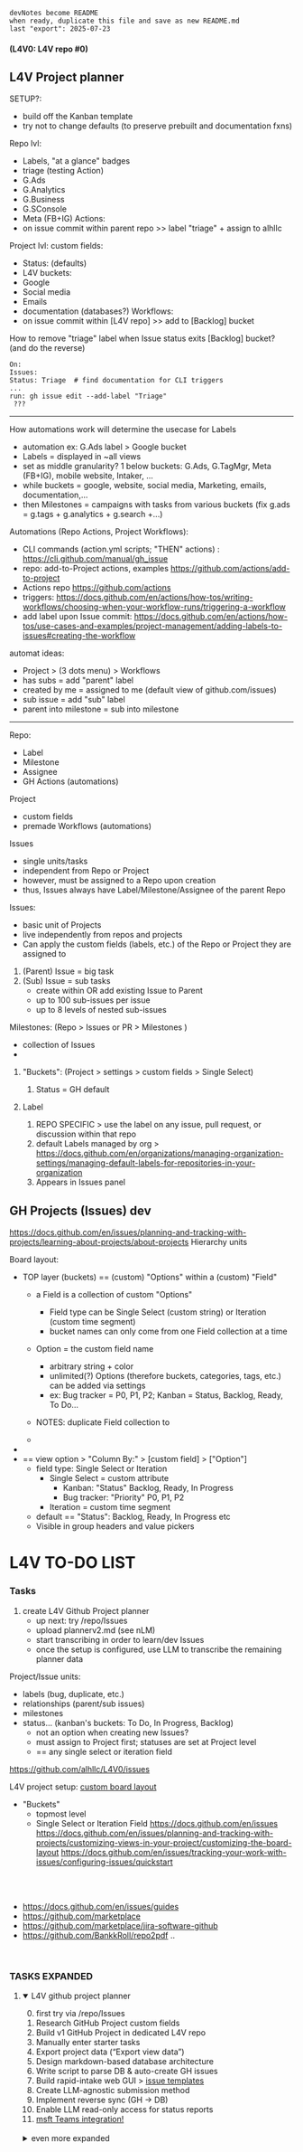 ```
devNotes become README
when ready, duplicate this file and save as new README.md
last "export": 2025-07-23
```

#### (L4V0: L4V repo #0)
 


## L4V Project planner

SETUP?: 
- build off the Kanban template
- try not to change defaults (to preserve prebuilt and documentation fxns) 
 



Repo lvl: 
- Labels, "at a glance"  badges
- triage (testing Action) 
- G.Ads
- G.Analytics
- G.Business
- G.SConsole
- Meta (FB+IG) 
Actions: 
- on issue commit within parent repo >> label "triage" + assign to alhllc 

Project lvl:
custom fields:
- Status: (defaults)
- L4V buckets: 
- Google
- Social media
- Emails
- documentation (databases?) 
Workflows: 
- on issue commit within [L4V repo] >> add to [Backlog] bucket 


How to remove "triage" label when Issue status exits [Backlog] bucket? (and do the reverse) 

```
On:
Issues:
Status: Triage  # find documentation for CLI triggers
... 
run: gh issue edit --add-label "Triage" 
 ???

```


----------------------------------


How automations work will determine the usecase for Labels
- automation ex: G.Ads label > Google bucket
- Labels = displayed in ~all views
- set as middle granularity? 1 below buckets: G.Ads, G.TagMgr, Meta (FB+IG), mobile website, Intaker, ...
- while buckets = google, website, social media, Marketing, emails, documentation,...
- then Milestones = campaigns with tasks from various buckets (fix g.ads = g.tags + g.analytics + g.search +...)

  
Automations (Repo Actions, Project Workflows):
- CLI commands (action.yml scripts; "THEN" actions) : https://cli.github.com/manual/gh_issue
- repo: add-to-Project actions, examples https://github.com/actions/add-to-project
- Actions repo https://github.com/actions
- triggers: https://docs.github.com/en/actions/how-tos/writing-workflows/choosing-when-your-workflow-runs/triggering-a-workflow
- add label upon Issue commit: https://docs.github.com/en/actions/how-tos/use-cases-and-examples/project-management/adding-labels-to-issues#creating-the-workflow

automat ideas: 
- Project > (3 dots menu) > Workflows 
- has subs = add "parent" label
- created by me = assigned to me (default view of github.com/issues)
- sub issue = add "sub" label 
- parent into milestone = sub into milestone


----------------------------------

Repo: 
- Label
- Milestone
- Assignee
- GH Actions (automations)

Project
- custom fields
- premade Workflows (automations) 

Issues
- single units/tasks
- independent from Repo or Project
- however, must be assigned to a Repo upon creation
- thus, Issues always have Label/Milestone/Assignee of the parent Repo


Issues: 
- basic unit of Projects
- live independently from repos and projects
- Can apply the custom fields (labels, etc.) of the Repo or Project they are assigned to
1. (Parent) Issue = big task
2. (Sub) Issue = sub tasks 
   - create within OR add existing Issue to Parent
   - up to 100 sub-issues per issue
   - up to 8 levels of nested sub-issues



Milestones: (Repo > Issues or PR > Milestones )
- collection of Issues
- 


1. "Buckets": (Project > settings > custom fields > Single Select)
   1. Status = GH default

2. Label 
   1. REPO SPECIFIC > use the label on any issue, pull request, or discussion within that repo
   2. default Labels managed by org > https://docs.github.com/en/organizations/managing-organization-settings/managing-default-labels-for-repositories-in-your-organization
   3. Appears in Issues panel 




## GH Projects (Issues) dev

https://docs.github.com/en/issues/planning-and-tracking-with-projects/learning-about-projects/about-projects
Hierarchy units

Board layout: 

- TOP layer (buckets) == (custom) "Options" within a (custom) "Field" 
  -   a Field is a collection of custom "Options" 
      -   Field type can be Single Select (custom string) or Iteration (custom time segment)
      -  bucket names can only come from one Field collection at a time
   -  Option = the custom field name  
      -  arbitrary string + color
      -  unlimited(?) Options (therefore buckets, categories, tags, etc.) can be added via settings 
      -  ex: Bug tracker = P0, P1, P2; Kanban = Status, Backlog, Ready, To Do...
   -  NOTES: duplicate Field collection to  

  - 
- 
- == view option > "Column By:" > [custom field] > ["Option"]
    -  field type: Single Select or Iteration
       -  Single Select = custom attribute
          -  Kanban: "Status"  Backlog, Ready, In Progress
          -  Bug tracker: "Priority" P0, P1, P2
       -  Iteration = custom time segment
    -  default == "Status": Backlog, Ready, In Progress etc
    -  Visible in group headers and value pickers





# L4V TO-DO LIST

### Tasks

1) create L4V Github Project planner  
   - up next: try /repo/Issues
   - upload plannerv2.md (see nLM)
   - start transcribing in order to learn/dev Issues 
   - once the setup is configured, use LLM to transcribe the remaining planner data 

Project/Issue units: 
- labels (bug, duplicate, etc.) 
- relationships (parent/sub issues)
- milestones
- status... (kanban's buckets: To Do, In Progress, Backlog) 
   - not an option when creating new Issues?
   - must assign to Project first; statuses are set at Project level
   - == any single select or iteration field

https://github.com/alhllc/L4V0/issues

L4V project setup: [custom board layout](https://docs.github.com/en/issues/planning-and-tracking-with-projects/customizing-views-in-your-project/customizing-the-board-layout)
- "Buckets"
  - topmost level
  - Single Select or Iteration Field
https://docs.github.com/en/issues
https://docs.github.com/en/issues/planning-and-tracking-with-projects/customizing-views-in-your-project/customizing-the-board-layout
https://docs.github.com/en/issues/tracking-your-work-with-issues/configuring-issues/quickstart


<br>
<br>

- https://docs.github.com/en/issues/guides
- https://github.com/marketplace
- https://github.com/marketplace/jira-software-github
- https://github.com/BankkRoll/repo2pdf .. 

<br>

### TASKS EXPANDED

1) <details open>
   <summary>L4V github project planner</summary>

   0) first try via /repo/Issues  
   1) Research GitHub Project custom fields  
   2) Build v1 GitHub Project in dedicated L4V repo  
   3) Manually enter starter tasks  
   4) Export project data (“Export view data”)  
   5) Design markdown-based database architecture  
   6) Write script to parse DB & auto-create GH issues  
   7) Build rapid-intake web GUI  > [issue templates](https://docs.github.com/en/communities/using-templates-to-encourage-useful-issues-and-pull-requests/about-issue-and-pull-request-templates#issue-templates)
   8) Create LLM-agnostic submission method  
   9) Implement reverse sync (GH → DB)  
   10) Enable LLM read-only access for status reports
   11) [msft Teams integration!](https://github.com/integrations/microsoft-teams/blob/master/Readme.md) 

   <br> 

   <details>
   <summary>even more expanded</summary>
   
   
   
   1) **Research GitHub Project custom fields**  
      - Read official docs; note field types & limits  
      - Draft initial list of required custom fields  
      - **[Q1]** Specify any *must-have* fields/tags (e.g., **Priority**, **Status**, **LLM Ready**)
   
   2) **Build v1 GitHub Project in dedicated L4V repo**  
      - Create or select L4V repository  
      - Enable Projects, add custom fields/tags from Task 1  
      - **[Q2]** Use a brand-new repo or an existing one?
   
   3) **Manually enter starter tasks**  
      - Add ~5-8 varied issues to exercise every field  
      - Confirm fields render correctly in board views
   
   4) **Export project data**  
      - Use “Export view data” to download CSV/JSON  
      - Store export in project `/data/` folder for analysis
   
   5) **Design markdown-based database architecture**  
      - Map exported field names → cleaner camelCase keys  
      - Define controlled vocabularies (e.g., `status:` idea | backlog | in-progress | review | done)  
      - **[Q3]** Preferred file name and location for the DB (e.g., `project_db.md` in repo root)?
   
   6) **Write script to parse DB & create issues**  
      - Choose language (GitHub REST/GraphQL API)  
      - Parse markdown → JSON, POST to GitHub  
      - Handle updates vs. new items  
      - **[Q4]** Language preference: **Python**, **JavaScript/Node**, or other?
   
   7) **Build rapid-intake web GUI**  
      - Minimal form → writes to DB and/or GH API  
      - Consider Flask/FastAPI (Python) or Next.js (JS)  
      - Trigger backend script on submission  
      - **[Q5]** Any UI/tech-stack preferences?
   
   8) **Create LLM-agnostic submission method**  
      - Define plain-text syntax (e.g., `/add "Task" :: description :: labels`)  
      - Backend parses and enqueues creation workflow
   
   9) **Implement reverse sync (GH → DB)**  
      - Scheduled job or GitHub Action to append/merge changes back into DB  
      - Resolve conflicts (GH edits vs. DB edits)
   
   10) **Enable LLM read-only access for status reports**  
       - Host DB file in repo (public or token-scoped)  
       - Document retrieval URL or API endpoint for LLMs  
       - Optional: expose filtered JSON for easy parsing
   
   ---
   
   ### Clarifying Questions
   
   1. **[Q1]** Must-have custom fields/tags?  
   2. **[Q2]** New repo vs. existing L4V repo?  
   3. **[Q3]** Preferred database file name/location?  
   4. **[Q4]** Script language preference (Python/JS/other)?  
   5. **[Q5]** Front-end tech preference (Flask, Next.js, etc.)?
   
   </details>
   
   </details>
